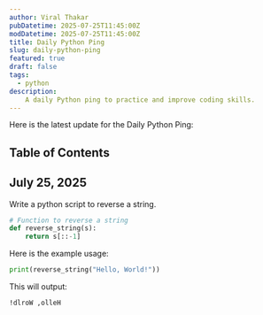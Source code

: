 ```yaml
---
author: Viral Thakar
pubDatetime: 2025-07-25T11:45:00Z
modDatetime: 2025-07-25T11:45:00Z
title: Daily Python Ping
slug: daily-python-ping
featured: true
draft: false
tags:
  - python
description:
    A daily Python ping to practice and improve coding skills.
---
```


Here is the latest update for the Daily Python Ping:
## Table of Contents

## July 25, 2025
Write a python script to reverse a string.
```python
# Function to reverse a string
def reverse_string(s):
    return s[::-1]
```
Here is the example usage:
```python
print(reverse_string("Hello, World!"))
```
This will output:
```
!dlroW ,olleH
```